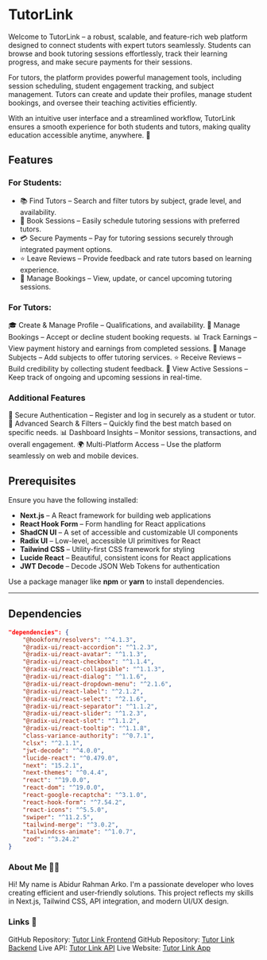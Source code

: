 # TutorLink

Welcome to TutorLink – a robust, scalable, and feature-rich web platform designed to connect students with expert tutors seamlessly. Students can browse and book tutoring sessions effortlessly, track their learning progress, and make secure payments for their sessions.

For tutors, the platform provides powerful management tools, including session scheduling, student engagement tracking, and subject management. Tutors can create and update their profiles, manage student bookings, and oversee their teaching activities efficiently.

With an intuitive user interface and a streamlined workflow, TutorLink ensures a smooth experience for both students and tutors, making quality education accessible anytime, anywhere. 🚀

## Features

### For Students:

- 📚 Find Tutors – Search and filter tutors by subject, grade level, and availability.
- 📝 Book Sessions – Easily schedule tutoring sessions with preferred tutors.
- 💳 Secure Payments – Pay for tutoring sessions securely through integrated payment options.
- ⭐ Leave Reviews – Provide feedback and rate tutors based on learning experience.
- 📅 Manage Bookings – View, update, or cancel upcoming tutoring sessions.

### For Tutors:

🎓 Create & Manage Profile – Qualifications, and availability.
📅 Manage Bookings – Accept or decline student booking requests.
📊 Track Earnings – View payment history and earnings from completed sessions.
🏫 Manage Subjects – Add subjects to offer tutoring services.
⭐ Receive Reviews – Build credibility by collecting student feedback.
🚀 View Active Sessions – Keep track of ongoing and upcoming sessions in real-time.

### Additional Features

🔐 Secure Authentication – Register and log in securely as a student or tutor.
🔎 Advanced Search & Filters – Quickly find the best match based on specific needs.
📊 Dashboard Insights – Monitor sessions, transactions, and overall engagement.
🌍 Multi-Platform Access – Use the platform seamlessly on web and mobile devices.

## Prerequisites

Ensure you have the following installed:

- **Next.js** – A React framework for building web applications
- **React Hook Form** – Form handling for React applications
- **ShadCN UI** – A set of accessible and customizable UI components
- **Radix UI** – Low-level, accessible UI primitives for React
- **Tailwind CSS** – Utility-first CSS framework for styling
- **Lucide React** – Beautiful, consistent icons for React applications
- **JWT Decode** – Decode JSON Web Tokens for authentication

Use a package manager like **npm** or **yarn** to install dependencies.

---

## Dependencies

```json
"dependencies": {
    "@hookform/resolvers": "^4.1.3",
    "@radix-ui/react-accordion": "^1.2.3",
    "@radix-ui/react-avatar": "^1.1.3",
    "@radix-ui/react-checkbox": "^1.1.4",
    "@radix-ui/react-collapsible": "^1.1.3",
    "@radix-ui/react-dialog": "^1.1.6",
    "@radix-ui/react-dropdown-menu": "^2.1.6",
    "@radix-ui/react-label": "^2.1.2",
    "@radix-ui/react-select": "^2.1.6",
    "@radix-ui/react-separator": "^1.1.2",
    "@radix-ui/react-slider": "^1.2.3",
    "@radix-ui/react-slot": "^1.1.2",
    "@radix-ui/react-tooltip": "^1.1.8",
    "class-variance-authority": "^0.7.1",
    "clsx": "^2.1.1",
    "jwt-decode": "^4.0.0",
    "lucide-react": "^0.479.0",
    "next": "15.2.1",
    "next-themes": "^0.4.4",
    "react": "^19.0.0",
    "react-dom": "^19.0.0",
    "react-google-recaptcha": "^3.1.0",
    "react-hook-form": "^7.54.2",
    "react-icons": "^5.5.0",
    "swiper": "^11.2.5",
    "tailwind-merge": "^3.0.2",
    "tailwindcss-animate": "^1.0.7",
    "zod": "^3.24.2"
}
```

### About Me 🙋‍♂️

Hi! My name is Abidur Rahman Arko. I'm a passionate developer who loves creating efficient and user-friendly solutions. This project reflects my skills in Next.js, Tailwind CSS, API integration, and modern UI/UX design.

### Links 🔗

GitHub Repository: [Tutor Link Frontend](https://github.com/aro-arko/Tutor-Link/tree/main/frontend)
GitHub Repository: [Tutor Link Backend](https://github.com/aro-arko/Tutor-Link/tree/main/backend)
Live API: [Tutor Link API](https://tutor-link-backend-server.vercel.app/)
Live Website: [Tutor Link App](https://tutorlink-frontend-mu.vercel.app/)

